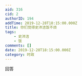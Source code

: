 ```yaml
---
aid: 316
cid: 2
authorID: 194
addTime: 2019-12-28T18:15:00.000Z
title: 你们觉得史沛洁饭不烦
tags:
    - 史沛洁
    - 饭
comments: []
date: 2019-12-28T18:15:00.000Z
category: 时政
---
```


回答
